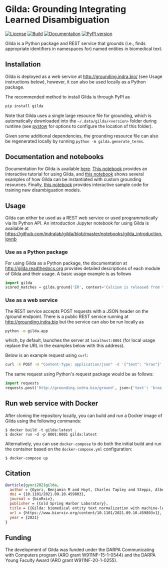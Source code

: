 # Gilda: Grounding Integrating Learned Disambiguation
[![License](https://img.shields.io/badge/License-BSD%202--Clause-orange.svg)](https://opensource.org/licenses/BSD-2-Clause)
[![Build](https://github.com/indralab/gilda/actions/workflows/tests.yml/badge.svg)](https://github.com/indralab/gilda/actions)
[![Documentation](https://readthedocs.org/projects/gilda/badge/?version=latest)](https://gilda.readthedocs.io/en/latest/?badge=latest)
[![PyPI version](https://badge.fury.io/py/gilda.svg)](https://badge.fury.io/py/gilda)

Gilda is a Python package and REST service that grounds (i.e., finds
appropriate identifiers in namespaces for) named entities in biomedical text.

## Installation
Gilda is deployed as a web service at http://grounding.indra.bio/ (see
Usage instructions below), however, it can also be used locally as a Python
package.

The recommended method to install Gilda is through PyPI as
```bash
pip install gilda
```
Note that Gilda uses a single large resource file for grounding, which is
automatically downloaded into the `~/.data/gilda/<version>` folder during
runtime (see [pystow](https://github.com/cthoyt/pystow#%EF%B8%8F-configuration) for options to
configure the location of this folder).

Given some additional dependencies, the grounding resource file can
also be regenerated locally by running `python -m gilda.generate_terms`.

## Documentation and notebooks
Documentation for Gilda is available [here](https://gilda.readthedocs.io).
[This notebook](https://github.com/indralab/gilda/blob/master/notebooks/gilda_introduction.ipynb) provides an interactive tutorial for using Gilda, and
[this notebook](https://github.com/indralab/gilda/blob/master/notebooks/custom_grounders.ipynb) shows several examples of how Gilda can be instantiated with custom
grounding resources. Finally, [this notebook](https://github.com/indralab/gilda/blob/master/models/model_training.ipynb) provides interactive sample code for training
new disambiguation models.

## Usage
Gilda can either be used as a REST web service or used programmatically
via its Python API. An introduction Jupyter notebook for using Gilda
is available at
https://github.com/indralab/gilda/blob/master/notebooks/gilda_introduction.ipynb

### Use as a Python package
For using Gilda as a Python package, the documentation at
http://gilda.readthedocs.org provides detailed descriptions of each module of
Gilda and their usage. A basic usage example is as follows

```python
import gilda
scored_matches = gilda.ground('ER', context='Calcium is released from the ER.')
```

### Use as a web service
The REST service accepts POST requests with a JSON header on the /ground
endpoint. There is a public REST service running at http://grounding.indra.bio
but the service can also be run locally as

```bash
python -m gilda.app
```
which, by default, launches the server at `localhost:8001` (for local usage
replace the URL in the examples below with this address).

Below is an example request using `curl`:

```bash
curl -X POST -H "Content-Type: application/json" -d '{"text": "kras"}' http://grounding.indra.bio/ground
```

The same request using Python's request package would be as follows:

```python
import requests
requests.post('http://grounding.indra.bio/ground', json={'text': 'kras'})
```

## Run web service with Docker

After cloning the repository locally, you can build and run a Docker image
of Gilda using the following commands:

```shell
$ docker build -t gilda:latest .
$ docker run -d -p 8001:8001 gilda:latest
```

Alternatively, you can use `docker-compose` to do both the initial build and
run the container based on the `docker-compose.yml` configuration:

```shell
$ docker-compose up
```

## Citation

```bibtex
@article{gyori2021gilda,
  author = {Gyori, Benjamin M and Hoyt, Charles Tapley and Steppi, Albert},
  doi = {10.1101/2021.09.10.459803},
  journal = {bioRxiv},
  publisher = {Cold Spring Harbor Laboratory},
  title = {{Gilda: biomedical entity text normalization with machine-learned disambiguation as a service}},
  url = {https://www.biorxiv.org/content/10.1101/2021.09.10.459803v1},
  year = {2021}
}
```

## Funding
The development of Gilda was funded under the DARPA Communicating with Computers
program (ARO grant W911NF-15-1-0544) and the DARPA Young Faculty Award
(ARO grant W911NF-20-1-0255).
